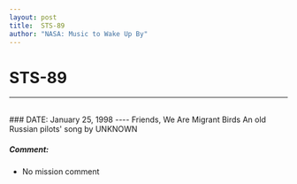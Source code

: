 ```yaml
---
layout: post
title:  STS-89
author: "NASA: Music to Wake Up By"
---
```


# STS-89
----
<br/>
### DATE: January 25, 1998
----
Friends, We Are Migrant Birds An old Russian pilots' song by UNKNOWN

##### Comment:
* No mission comment
